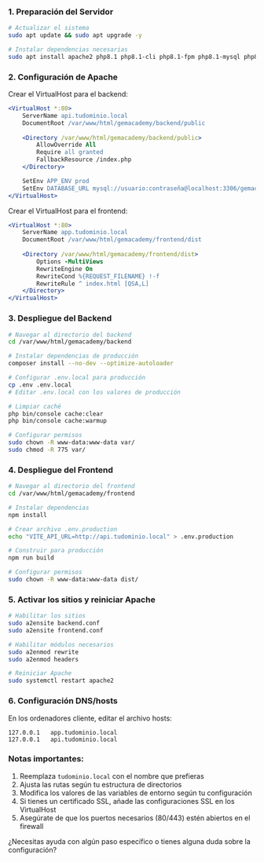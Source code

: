 ### 1. Preparación del Servidor

```bash
# Actualizar el sistema
sudo apt update && sudo apt upgrade -y

# Instalar dependencias necesarias
sudo apt install apache2 php8.1 php8.1-cli php8.1-fpm php8.1-mysql php8.1-xml php8.1-mbstring php8.1-curl composer nodejs npm
```

### 2. Configuración de Apache

Crear el VirtualHost para el backend:

````apache
<VirtualHost *:80>
    ServerName api.tudominio.local
    DocumentRoot /var/www/html/gemacademy/backend/public
    
    <Directory /var/www/html/gemacademy/backend/public>
        AllowOverride All
        Require all granted
        FallbackResource /index.php
    </Directory>

    SetEnv APP_ENV prod
    SetEnv DATABASE_URL mysql://usuario:contraseña@localhost:3306/gemacademy
</VirtualHost>
````

Crear el VirtualHost para el frontend:

````apache
<VirtualHost *:80>
    ServerName app.tudominio.local
    DocumentRoot /var/www/html/gemacademy/frontend/dist
    
    <Directory /var/www/html/gemacademy/frontend/dist>
        Options -MultiViews
        RewriteEngine On
        RewriteCond %{REQUEST_FILENAME} !-f
        RewriteRule ^ index.html [QSA,L]
    </Directory>
</VirtualHost>
````

### 3. Despliegue del Backend

```bash
# Navegar al directorio del backend
cd /var/www/html/gemacademy/backend

# Instalar dependencias de producción
composer install --no-dev --optimize-autoloader

# Configurar .env.local para producción
cp .env .env.local
# Editar .env.local con los valores de producción

# Limpiar caché
php bin/console cache:clear
php bin/console cache:warmup

# Configurar permisos
sudo chown -R www-data:www-data var/
sudo chmod -R 775 var/
```

### 4. Despliegue del Frontend

```bash
# Navegar al directorio del frontend
cd /var/www/html/gemacademy/frontend

# Instalar dependencias
npm install

# Crear archivo .env.production
echo "VITE_API_URL=http://api.tudominio.local" > .env.production

# Construir para producción
npm run build

# Configurar permisos
sudo chown -R www-data:www-data dist/
```

### 5. Activar los sitios y reiniciar Apache

```bash
# Habilitar los sitios
sudo a2ensite backend.conf
sudo a2ensite frontend.conf

# Habilitar módulos necesarios
sudo a2enmod rewrite
sudo a2enmod headers

# Reiniciar Apache
sudo systemctl restart apache2
```

### 6. Configuración DNS/hosts

En los ordenadores cliente, editar el archivo hosts:

````text
127.0.0.1   app.tudominio.local
127.0.0.1   api.tudominio.local
````

### Notas importantes:

1. Reemplaza `tudominio.local` con el nombre que prefieras
2. Ajusta las rutas según tu estructura de directorios
3. Modifica los valores de las variables de entorno según tu configuración
4. Si tienes un certificado SSL, añade las configuraciones SSL en los VirtualHost
5. Asegúrate de que los puertos necesarios (80/443) estén abiertos en el firewall

¿Necesitas ayuda con algún paso específico o tienes alguna duda sobre la configuración?

